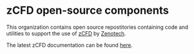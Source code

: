 # zCFD open-source components
This organization contains open source repostitories containing code and utilities to support the use of [zCFD](https://zcfd.zenotech.com/) by [Zenotech](https://zenotech.com/).  

The latest zCFD documentation can be found [here](http://docs.zenotech.com/latest.html).
